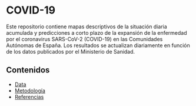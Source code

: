 # COVID-19
Este repositorio contiene mapas descriptivos de la situación diaria acumulada y predicciones a corto plazo de la expansión de la enfermedad por el coronavirus SARS-CoV-2 (COVID-19) en las Comunidades Autónomas de España. Los resultados se actualizan diariamente en función de los datos publicados por el Ministerio de Sanidad.

## Contenidos

- [Data](#Data)
- [Metodología](#Metodología)
- [Referencias](#Referencias)
